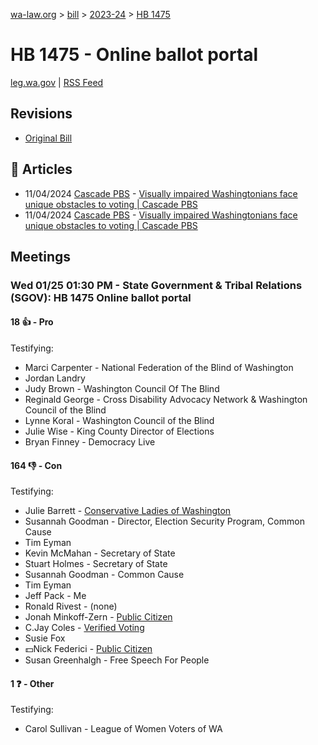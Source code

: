 [wa-law.org](/) > [bill](/bill/) > [2023-24](/bill/2023-24/) > [HB 1475](/bill/2023-24/hb/1475/)

# HB 1475 - Online ballot portal
[leg.wa.gov](https://app.leg.wa.gov/billsummary?BillNumber=1475&Year=2023&Initiative=false) | [RSS Feed](./rss.xml)

## Revisions
* [Original Bill](1/)

## 📰 Articles
* 11/04/2024 [Cascade PBS](/org/cascade_pbs/) - [Visually impaired Washingtonians face unique obstacles to voting | Cascade PBS](https://crosscut.com/politics/2024/11/visually-impaired-washingtonians-face-unique-obstacles-voting#:~:text=House%20Bill%201475)
* 11/04/2024 [Cascade PBS](/org/cascade_pbs/) - [Visually impaired Washingtonians face unique obstacles to voting | Cascade PBS](https://www.cascadepbs.org/politics/2024/11/visually-impaired-washingtonians-face-unique-obstacles-voting/#:~:text=House%20Bill%201475)

## Meetings
### Wed 01/25 01:30 PM - State Government & Tribal Relations (SGOV): HB 1475 Online ballot portal
#### 18 👍 - Pro
Testifying:
* Marci Carpenter - National Federation of the Blind of Washington
* Jordan Landry
* Judy Brown - Washington Council Of The Blind
* Reginald George - Cross Disability Advocacy Network & Washington Council of the Blind
* Lynne Koral - Washington Council of the Blind
* Julie Wise - King County Director of Elections
* Bryan Finney - Democracy Live

#### 164 👎 - Con
Testifying:
* Julie Barrett - [Conservative Ladies of Washington](/org/conservative_ladies_of_washington/)
* Susannah Goodman - Director, Election Security Program, Common Cause
* Tim Eyman
* Kevin McMahan - Secretary of State
* Stuart Holmes - Secretary of State
* Susannah Goodman - Common Cause
* Tim Eyman
* Jeff Pack - Me
* Ronald Rivest - (none)
* Jonah Minkoff-Zern - [Public Citizen](/org/public_citizen/)
* C.Jay Coles - [Verified Voting](/org/verified_voting/)
* Susie Fox
* 💵Nick Federici - [Public Citizen](/org/public_citizen/)
* Susan Greenhalgh - Free Speech For People

#### 1 ❓ - Other
Testifying:
* Carol Sullivan - League of Women Voters of WA
